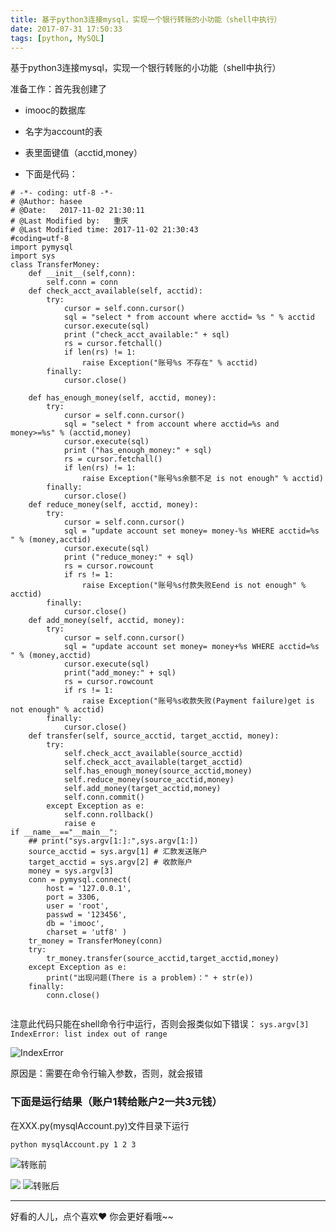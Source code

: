 ```yaml
---
title: 基于python3连接mysql，实现一个银行转账的小功能（shell中执行）
date: 2017-07-31 17:50:33
tags: [python, MySQL]
---
```


基于python3连接mysql，实现一个银行转账的小功能（shell中执行）

准备工作：首先我创建了
* imooc的数据库
* 名字为account的表
* 表里面键值（acctid,money）

* 下面是代码：
```
# -*- coding: utf-8 -*-
# @Author: hasee
# @Date:   2017-11-02 21:30:11
# @Last Modified by:   重庆
# @Last Modified time: 2017-11-02 21:30:43
#coding=utf-8
import pymysql 
import sys 
class TransferMoney: 
    def __init__(self,conn): 
        self.conn = conn 
    def check_acct_available(self, acctid): 
        try: 
            cursor = self.conn.cursor() 
            sql = "select * from account where acctid= %s " % acctid 
            cursor.execute(sql) 
            print ("check_acct_available:" + sql) 
            rs = cursor.fetchall() 
            if len(rs) != 1: 
                raise Exception("账号%s 不存在" % acctid) 
        finally:
            cursor.close() 
                
    def has_enough_money(self, acctid, money): 
        try: 
            cursor = self.conn.cursor() 
            sql = "select * from account where acctid=%s and money>=%s" % (acctid,money) 
            cursor.execute(sql) 
            print ("has_enough_money:" + sql) 
            rs = cursor.fetchall() 
            if len(rs) != 1: 
                raise Exception("账号%s余额不足 is not enough" % acctid) 
        finally: 
            cursor.close() 
    def reduce_money(self, acctid, money): 
        try: 
            cursor = self.conn.cursor() 
            sql = "update account set money= money-%s WHERE acctid=%s " % (money,acctid) 
            cursor.execute(sql) 
            print ("reduce_money:" + sql) 
            rs = cursor.rowcount 
            if rs != 1: 
                raise Exception("账号%s付款失败Eend is not enough" % acctid) 
        finally: 
            cursor.close() 
    def add_money(self, acctid, money): 
        try: 
            cursor = self.conn.cursor() 
            sql = "update account set money= money+%s WHERE acctid=%s " % (money,acctid) 
            cursor.execute(sql) 
            print("add_money:" + sql) 
            rs = cursor.rowcount 
            if rs != 1: 
                raise Exception("账号%s收款失败(Payment failure)get is not enough" % acctid) 
        finally: 
            cursor.close() 
    def transfer(self, source_acctid, target_acctid, money): 
        try: 
            self.check_acct_available(source_acctid) 
            self.check_acct_available(target_acctid) 
            self.has_enough_money(source_acctid,money) 
            self.reduce_money(source_acctid,money) 
            self.add_money(target_acctid,money) 
            self.conn.commit() 
        except Exception as e: 
            self.conn.rollback() 
            raise e 
if __name__=="__main__": 
    ## print("sys.argv[1:]:",sys.argv[1:])
    source_acctid = sys.argv[1] # 汇款发送账户
    target_acctid = sys.argv[2] # 收款账户
    money = sys.argv[3] 
    conn = pymysql.connect( 
        host = '127.0.0.1', 
        port = 3306, 
        user = 'root', 
        passwd = '123456', 
        db = 'imooc', 
        charset = 'utf8' ) 
    tr_money = TransferMoney(conn) 
    try: 
        tr_money.transfer(source_acctid,target_acctid,money) 
    except Exception as e: 
        print("出现问题(There is a problem)：" + str(e)) 
    finally: 
        conn.close()


```
注意此代码只能在shell命令行中运行，否则会报类似如下错误：
`sys.argv[3] IndexError: list index out of range`

![IndexError](http://upload-images.jianshu.io/upload_images/4340772-bca9a728af8d951a.png?imageMogr2/auto-orient/strip%7CimageView2/2/w/1240)

原因是：需要在命令行输入参数，否则，就会报错

### 下面是运行结果（账户1转给账户2一共3元钱）
在XXX.py(mysqlAccount.py)文件目录下运行

`python mysqlAccount.py 1 2 3`

![转账前](http://upload-images.jianshu.io/upload_images/4340772-70e28e22d882dde6.png?imageMogr2/auto-orient/strip%7CimageView2/2/w/1240)


![](http://upload-images.jianshu.io/upload_images/4340772-11280a0ef7fadd9e.png?imageMogr2/auto-orient/strip%7CimageView2/2/w/1240)
![转账后](http://upload-images.jianshu.io/upload_images/4340772-b1230c98772886f6.png?imageMogr2/auto-orient/strip%7CimageView2/2/w/1240)

---
好看的人儿，点个喜欢❤ 你会更好看哦~~
